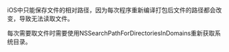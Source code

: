 iOS中只能保存文件的相对路径，因为每次程序重新编译打包后文件的路径都会改变，导致无法读取文件。

每次需要取文件时需要使用NSSearchPathForDirectoriesInDomains重新获取系统目录。


